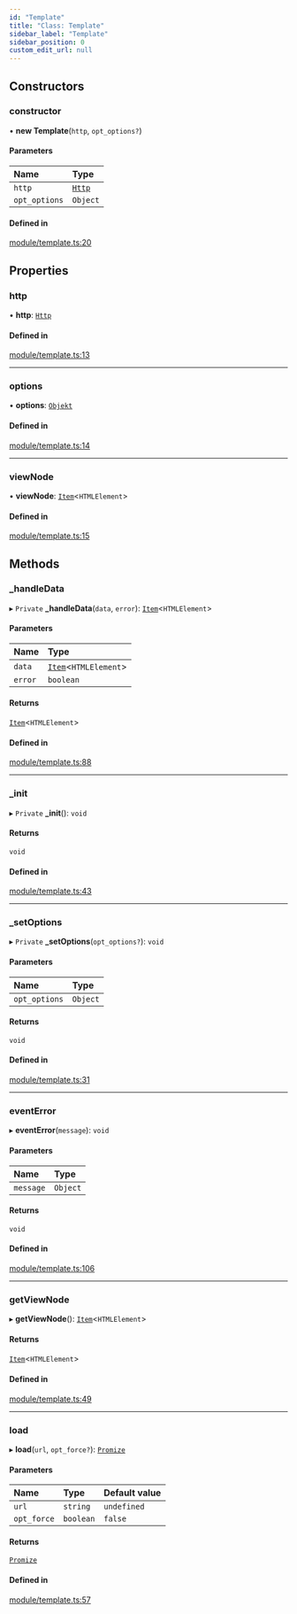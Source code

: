 ```yaml
---
id: "Template"
title: "Class: Template"
sidebar_label: "Template"
sidebar_position: 0
custom_edit_url: null
---
```


## Constructors

### constructor

• **new Template**(`http`, `opt_options?`)

#### Parameters

| Name | Type |
| :------ | :------ |
| `http` | [`Http`](Http.md) |
| `opt_options` | `Object` |

#### Defined in

[module/template.ts:20](https://github.com/siposdani87/sui-js/blob/8315555/src/module/template.ts#L20)

## Properties

### http

• **http**: [`Http`](Http.md)

#### Defined in

[module/template.ts:13](https://github.com/siposdani87/sui-js/blob/8315555/src/module/template.ts#L13)

___

### options

• **options**: [`Objekt`](Objekt.md)

#### Defined in

[module/template.ts:14](https://github.com/siposdani87/sui-js/blob/8315555/src/module/template.ts#L14)

___

### viewNode

• **viewNode**: [`Item`](Item.md)<`HTMLElement`\>

#### Defined in

[module/template.ts:15](https://github.com/siposdani87/sui-js/blob/8315555/src/module/template.ts#L15)

## Methods

### \_handleData

▸ `Private` **_handleData**(`data`, `error`): [`Item`](Item.md)<`HTMLElement`\>

#### Parameters

| Name | Type |
| :------ | :------ |
| `data` | [`Item`](Item.md)<`HTMLElement`\> |
| `error` | `boolean` |

#### Returns

[`Item`](Item.md)<`HTMLElement`\>

#### Defined in

[module/template.ts:88](https://github.com/siposdani87/sui-js/blob/8315555/src/module/template.ts#L88)

___

### \_init

▸ `Private` **_init**(): `void`

#### Returns

`void`

#### Defined in

[module/template.ts:43](https://github.com/siposdani87/sui-js/blob/8315555/src/module/template.ts#L43)

___

### \_setOptions

▸ `Private` **_setOptions**(`opt_options?`): `void`

#### Parameters

| Name | Type |
| :------ | :------ |
| `opt_options` | `Object` |

#### Returns

`void`

#### Defined in

[module/template.ts:31](https://github.com/siposdani87/sui-js/blob/8315555/src/module/template.ts#L31)

___

### eventError

▸ **eventError**(`message`): `void`

#### Parameters

| Name | Type |
| :------ | :------ |
| `message` | `Object` |

#### Returns

`void`

#### Defined in

[module/template.ts:106](https://github.com/siposdani87/sui-js/blob/8315555/src/module/template.ts#L106)

___

### getViewNode

▸ **getViewNode**(): [`Item`](Item.md)<`HTMLElement`\>

#### Returns

[`Item`](Item.md)<`HTMLElement`\>

#### Defined in

[module/template.ts:49](https://github.com/siposdani87/sui-js/blob/8315555/src/module/template.ts#L49)

___

### load

▸ **load**(`url`, `opt_force?`): [`Promize`](Promize.md)

#### Parameters

| Name | Type | Default value |
| :------ | :------ | :------ |
| `url` | `string` | `undefined` |
| `opt_force` | `boolean` | `false` |

#### Returns

[`Promize`](Promize.md)

#### Defined in

[module/template.ts:57](https://github.com/siposdani87/sui-js/blob/8315555/src/module/template.ts#L57)
